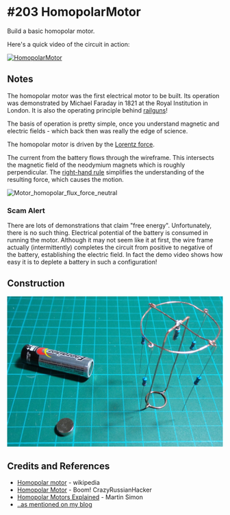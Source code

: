 # #203 HomopolarMotor

Build a basic homopolar motor.

Here's a quick video of the circuit in action:

[![HomopolarMotor](https://img.youtube.com/vi/2aZ0dwhBsBo/0.jpg)](https://www.youtube.com/watch?v=2aZ0dwhBsBo)

## Notes

The homopolar motor was the first electrical motor to be built.
Its operation was demonstrated by Michael Faraday in 1821 at the Royal Institution in London.
It is also the operating principle behind [railguns](https://en.wikipedia.org/wiki/Railgun)!

The basis of operation is pretty simple, once you understand magnetic and electric fields - which
back then was really the edge of science.

The homopolar motor is driven by the
[Lorentz force](https://en.wikipedia.org/wiki/Lorentz_force).

The current from the battery flows through the wireframe.
This intersects the magnetic field of the neodymium magnets which is roughly perpendicular.
The
[right-hand rule](https://en.wikipedia.org/wiki/Right-hand_rule)
simplifies the understanding of the resulting force, which causes the motion.

![Motor_homopolar_flux_force_neutral](https://upload.wikimedia.org/wikipedia/commons/8/83/Motor_homopolar_flux_force_neutral.png)

### Scam Alert

There are lots of demonstrations that claim "free energy". Unfortunately, there is no such thing.
Electrical potential of the battery is consumed in running the motor. Although it may not seem like it at first,
the wire frame actually (intermittently) completes the circuit from positive to negative of the battery,
establishing the electric field. In fact the demo video shows how easy it is to deplete a battery in such a configuration!

## Construction

![The Build](./assets/HomopolarMotor_build.jpg?raw=true)

## Credits and References

* [Homopolar motor](https://en.wikipedia.org/wiki/Homopolar_motor) - wikipedia
* [Homopolar Motor](https://youtu.be/wUqbvHOW6Us) - Boom! CrazyRussianHacker
* [Homopolar Motors Explained](https://www.youtube.com/watch?v=ttD3Jw9OfOI) - Martin Simon
* [..as mentioned on my blog](https://blog.tardate.com/2016/05/littlearduinoprojects203-homopolar-motor.html)

